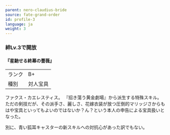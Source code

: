 ```yaml
---
parent: nero-claudius-bride
source: fate-grand-order
id: profile-3
language: ja
weight: 3
---
```


### 絆Lv.3で開放

#### 『星馳せる終幕の薔薇』

<table>
  <tr><td>ランク</td><td>B+</td></tr>
  <tr><td>種別</td><td>対人宝具</td></tr>
</table>

ファクス・カエレスティス。
『招き蕩う黄金劇場』から派生する特殊スキル。
ただの剣技だが、その派手さ、麗しさ、花嫁衣装が放つ圧倒的マリッジさからもはや宝具といってもよいのではないか？ん？という本人の申告による宝具扱いとなった。

別に、青い狐耳キャスターの新スキルへの対抗心があった訳でもない。
